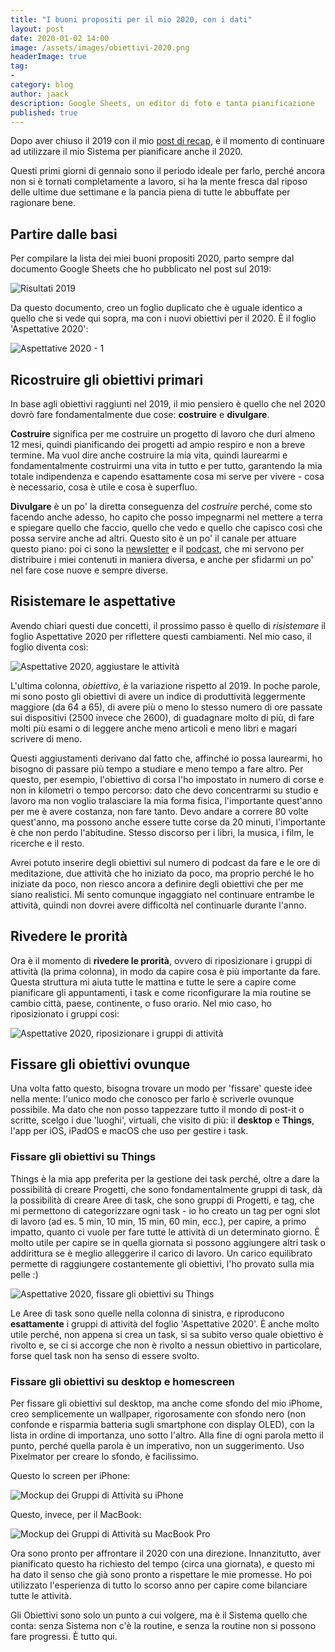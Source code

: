 ```yaml
---
title: "I buoni propositi per il mio 2020, con i dati"
layout: post
date: 2020-01-02 14:00
image: /assets/images/obiettivi-2020.png
headerImage: true
tag:
-
category: blog
author: jaack
description: Google Sheets, un editor di foto e tanta pianificazione
published: true
---
```


Dopo aver chiuso il 2019 con il mio [post di recap]({{base}}/recap-2019/), è il momento di continuare ad utilizzare il mio Sistema per pianificare anche il 2020.

Questi primi giorni di gennaio sono il periodo ideale per farlo, perché ancora non si è tornati completamente a lavoro, si ha la mente fresca dal riposo delle ultime due settimane e la pancia piena di tutte le abbuffate per ragionare bene.

## Partire dalle basi

Per compilare la lista dei miei buoni propositi 2020, parto sempre dal documento Google Sheets che ho pubblicato nel post sul 2019:

<img class="image" src="{{base}}/assets/images/risultati-2019.png" alt="Risultati 2019">

Da questo documento, creo un foglio duplicato che è uguale identico a quello che si vede qui sopra, ma con i nuovi obiettivi per il 2020. È il foglio 'Aspettative 2020':

<img class="image" src="{{base}}/assets/images/aspettative-2020-1.png" alt="Aspettative 2020 - 1">

## Ricostruire gli obiettivi primari

In base agli obiettivi raggiunti nel 2019, il mio pensiero è quello che nel 2020 dovrò fare fondamentalmente due cose: **costruire** e **divulgare**.

**Costruire** significa per me costruire un progetto di lavoro che duri almeno 12 mesi, quindi pianificando dei progetti ad ampio respiro e non a breve termine. Ma vuol dire anche costruire la mia vita, quindi laurearmi e fondamentalmente costruirmi una vita in tutto e per tutto, garantendo la mia totale indipendenza e capendo esattamente cosa mi serve per vivere - cosa è necessario, cosa è utile e cosa è superfluo.

**Divulgare** è un po' la diretta conseguenza del *costruire* perché, come sto facendo anche adesso, ho capito che posso impegnarmi nel mettere a terra e spiegare quello che faccio, quello che vedo e quello che capisco così che possa servire anche ad altri. Questo sito è un po' il canale per attuare questo piano: poi ci sono la [newsletter](https://jaack.substack.com) e il [podcast]({{base}}/podcast), che mi servono per distribuire i miei contenuti in maniera diversa, e anche per sfidarmi un po' nel fare cose nuove e sempre diverse.

## Risistemare le aspettative

Avendo chiari questi due concetti, il prossimo passo è quello di *risistemare* il foglio Aspettative 2020 per riflettere questi cambiamenti. Nel mio caso, il foglio diventa così:

<img class="image" src="{{base}}/assets/images/aspettative-2020-2.png" alt="Aspettative 2020, aggiustare le attività">

L'ultima colonna, *obiettivo*, è la variazione rispetto al 2019. In poche parole, mi sono posto gli obiettivi di avere un indice di produttività leggermente maggiore (da 64 a 65), di avere più o meno lo stesso numero di ore passate sui dispositivi (2500 invece che 2600), di guadagnare molto di più, di fare molti più esami o di leggere anche meno articoli e meno libri e magari scrivere di meno.

Questi aggiustamenti derivano dal fatto che, affinché io possa laurearmi, ho bisogno di passare più tempo a studiare e meno tempo a fare altro. Per questo, per esempio, l'obiettivo di corsa l'ho impostato in numero di corse e non in kilometri o tempo percorso: dato che devo concentrarmi su studio e lavoro ma non voglio tralasciare la mia forma fisica, l'importante quest'anno per me è avere costanza, non fare tanto. Devo andare a correre 80 volte quest'anno, ma possono anche essere tutte corse da 20 minuti, l'importante è che non perdo l'abitudine. Stesso discorso per i libri, la musica, i film, le ricerche e il resto.

Avrei potuto inserire degli obiettivi sul numero di podcast da fare e le ore di meditazione, due attività che ho iniziato da poco, ma proprio perché le ho iniziate da poco, non riesco ancora a definire degli obiettivi che per me siano realistici. Mi sento comunque ingaggiato nel continuare entrambe le attività, quindi non dovrei avere difficoltà nel continuarle durante l'anno.

## Rivedere le prorità

Ora è il momento di **rivedere le prorità**, ovvero di riposizionare i gruppi di attività (la prima colonna), in modo da capire cosa è più importante da fare. Questa struttura mi aiuta tutte le mattina e tutte le sere a capire come pianificare gli appuntamenti, i task e come riconfigurare la mia routine se cambio città, paese, continente, o fuso orario. Nel mio caso, ho riposizionato i gruppi così:

<img class="image" src="{{base}}/assets/images/aspettative-2020-3.png" alt="Aspettative 2020, riposizionare i gruppi di attività">

## Fissare gli obiettivi ovunque

Una volta fatto questo, bisogna trovare un modo per 'fissare' queste idee nella mente: l'unico modo che conosco per farlo è scriverle ovunque possibile. Ma dato che non posso tappezzare tutto il mondo di post-it o scritte, scelgo i due 'luoghi', virtuali, che visito di più: il **desktop** e **Things**, l'app per iOS, iPadOS e macOS che uso per gestire i task.

### Fissare gli obiettivi su Things

Things è la mia app preferita per la gestione dei task perché, oltre a dare la possibilità di creare Progetti, che sono fondamentalmente gruppi di task, dà la possibilità di creare Aree di task, che sono gruppi di Progetti, e tag, che mi permettono di categorizzare ogni task - io ho creato un tag per ogni slot di lavoro (ad es. 5 min, 10 min, 15 min, 60 min, ecc.), per capire, a primo impatto, quanto ci vuole per fare tutte le attività di un determinato giorno. È molto utile per capire se in quella giornata si possono aggiungere altri task o addirittura se è meglio alleggerire il carico di lavoro. Un carico equilibrato permette di raggiungere costantemente gli obiettivi, l'ho provato sulla mia pelle :)

<img class="image" src="{{base}}/assets/images/aspettative-2020-things.png" alt="Aspettative 2020, fissare gli obiettivi su Things">

Le Aree di task sono quelle nella colonna di sinistra, e riproducono **esattamente** i gruppi di attività del foglio 'Aspettative 2020'. È anche molto utile perché, non appena si crea un task, si sa subito verso quale obiettivo è rivolto e, se ci si accorge che non è rivolto a nessun obiettivo in particolare, forse quel task non ha senso di essere svolto.

### Fissare gli obiettivi su desktop e homescreen

Per fissare gli obiettivi sul desktop, ma anche come sfondo del mio iPhome, creo semplicemente un wallpaper, rigorosamente con sfondo nero (non confonde e risparmia batteria sugli smartphone con display OLED), con la lista in ordine di importanza, uno sotto l'altro. Alla fine di ogni parola metto il punto, perché quella parola è un imperativo, non un suggerimento. Uso Pixelmator per creare lo sfondo, è facilissimo.

Questo lo screen per iPhone:

<img class="image" src="{{base}}/assets/images/mockup-2020-iphone-x.png" alt="Mockup dei Gruppi di Attività su iPhone">

Questo, invece, per il MacBook:

<img class="image" src="{{base}}/assets/images/mockup-2020-desktop-macbook-pro.png" alt="Mockup dei Gruppi di Attività su MacBook Pro">

Ora sono pronto per affrontare il 2020 con una direzione. Innanzitutto, aver pianificato questo ha richiesto del tempo (circa una giornata), e questo mi ha dato il senso che già sono pronto a rispettare le mie promesse. Ho poi utilizzato l'esperienza di tutto lo scorso anno per capire come bilanciare tutte le attività.

Gli Obiettivi sono solo un punto a cui volgere, ma è il Sistema quello che conta: senza Sistema non c'è la routine, e senza la routine non si possono fare progressi. È tutto qui.
